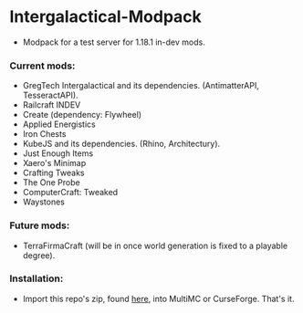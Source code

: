 # Intergalactical-Modpack
- Modpack for a test server for 1.18.1 in-dev mods.

### Current mods:

- GregTech Intergalactical and its dependencies. (AntimatterAPI, TesseractAPI).
- Railcraft INDEV
- Create (dependency: Flywheel)
- Applied Energistics
- Iron Chests
- KubeJS and its dependencies. (Rhino, Architectury).
- Just Enough Items
- Xaero's Minimap
- Crafting Tweaks
- The One Probe
- ComputerCraft: Tweaked
- Waystones

### Future mods:

- TerraFirmaCraft (will be in once world generation is fixed to a playable degree).

### Installation:

- Import this repo's zip, found [here](https://github.com/GregTech-Intergalactical/Intergalactical-Modpack/tags), into MultiMC or CurseForge. That's it.